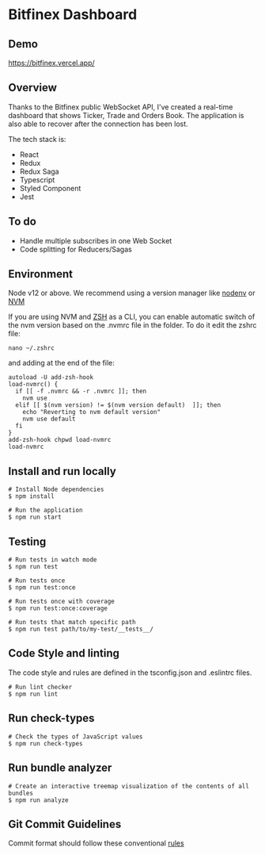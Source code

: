 # Bitfinex Dashboard

## Demo

https://bitfinex.vercel.app/

## Overview

Thanks to the Bitfinex public WebSocket API, I've created a real-time dashboard that shows Ticker, Trade and Orders Book.
The application is also able to recover after the connection has been lost.

The tech stack is:

- React
- Redux
- Redux Saga
- Typescript
- Styled Component
- Jest

## To do

- Handle multiple subscribes in one Web Socket
- Code splitting for Reducers/Sagas

## Environment

Node v12 or above. We recommend using a version manager like [nodenv](https://github.com/nodenv/nodenv) or [NVM](https://github.com/creationix/nvm)

If you are using NVM and [ZSH](https://ohmyz.sh/) as a CLI, you can enable automatic switch of the nvm version based on the .nvmrc file in the folder. To do it edit the zshrc file:

```shell
nano ~/.zshrc
```

and adding at the end of the file:

```
autoload -U add-zsh-hook
load-nvmrc() {
  if [[ -f .nvmrc && -r .nvmrc ]]; then
    nvm use
  elif [[ $(nvm version) != $(nvm version default)  ]]; then
    echo "Reverting to nvm default version"
    nvm use default
  fi
}
add-zsh-hook chpwd load-nvmrc
load-nvmrc
```

## Install and run locally

```shell
# Install Node dependencies
$ npm install

# Run the application
$ npm run start
```

## Testing

```shell
# Run tests in watch mode
$ npm run test

# Run tests once
$ npm run test:once

# Run tests once with coverage
$ npm run test:once:coverage

# Run tests that match specific path
$ npm run test path/to/my-test/__tests__/
```

## Code Style and linting

The code style and rules are defined in the tsconfig.json and .eslintrc files.

```shell
# Run lint checker
$ npm run lint
```

## Run check-types

```shell
# Check the types of JavaScript values
$ npm run check-types
```

## Run bundle analyzer

```shell
# Create an interactive treemap visualization of the contents of all bundles
$ npm run analyze
```

## Git Commit Guidelines

Commit format should follow these conventional [rules](https://github.com/conventional-changelog/commitlint/tree/master/@commitlint/config-conventional)
